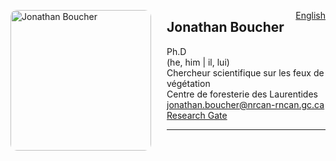 <a href="https://cffdrs.github.io/website_en/contact/Jonathan_Boucher/" target="_self" style="float: right;"> English </a>

<img 
    style="height: 225px;
           border-radius: 10px;
           margin: auto;
           float: left;
           margin-right: 25px"
    src="/website_fr/contacter/jboucher.jpg" 
    alt="Jonathan Boucher">
</img>

## Jonathan Boucher
Ph.D  
(he, him | il, lui)  
Chercheur scientifique sur les feux de végétation  
Centre de foresterie des Laurentides  
[jonathan.boucher@nrcan-rncan.gc.ca](mailto:jonathan.boucher@NRCan-RNCan.gc.ca)  
[Research Gate](https://www.researchgate.net/profile/Jonathan-Boucher-3)  

---
